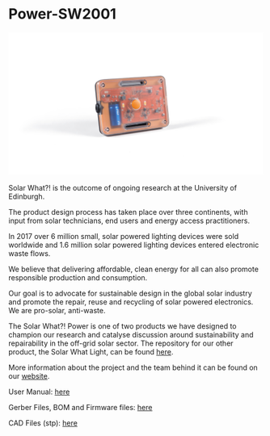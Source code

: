 # Power-SW2001

![Solar What?! Power Hero Image](Images/Solar%20What%20Power%20white%20background.jpg)

Solar What?! is the outcome of ongoing research at the University of Edinburgh.

The product design process has taken place over three continents, with input from solar technicians, end users and energy access practitioners.

In 2017 over 6 million small, solar powered lighting devices were sold worldwide and 1.6 million solar powered lighting devices entered electronic waste flows.

We believe that delivering affordable, clean energy for all can also promote responsible production and consumption.

Our goal is to advocate for sustainable design in the global solar industry and promote the repair, reuse and recycling of solar powered electronics. We are pro-solar, anti-waste.

The Solar What?! Power is one of two products we have designed to champion our research and catalyse discussion around sustainability and repairability in the off-grid solar sector. The repository for our other product, the Solar What Light, can be found [here](https://github.com/SolarWhat/Light-SW1001 "here").

More information about the project and the team behind it can be found on our [website](http://www.solarwhat.xyz/index.php "website").

User Manual: [here](http://www.solarwhat.xyz/resources.php "here")

Gerber Files, BOM and Firmware files: [here](https://github.com/SolarWhat/Power-SW2001/tree/master/PCB%20Files "here")


CAD Files (stp): [here](https://github.com/SolarWhat/Power-SW2001/blob/master/Solar%20What%20Power%20Assembly.stp "here")
